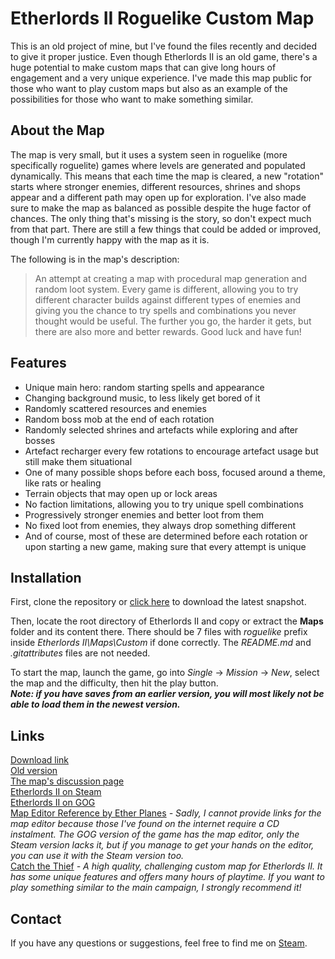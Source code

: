 # Etherlords II Roguelike Custom Map
This is an old project of mine, but I've found the files recently and decided to give it proper justice. Even though Etherlords II is an old game, there's a huge potential to make custom maps that can give long hours of engagement and a very unique experience. I've made this map public for those who want to play custom maps but also as an example of the possibilities for those who want to make something similar.

## About the Map
The map is very small, but it uses a system seen in roguelike (more specifically roguelite) games where levels are generated and populated dynamically. This means that each time the map is cleared, a new "rotation" starts where stronger enemies, different resources, shrines and shops appear and a different path may open up for exploration. I've also made sure to make the map as balanced as possible despite the huge factor of chances. The only thing that's missing is the story, so don't expect much from that part. There are still a few things that could be added or improved, though I'm currently happy with the map as it is.

The following is in the map's description:
> An attempt at creating a map with procedural map generation and random loot system. Every game is different, allowing you to try different character builds against different types of enemies and giving you the chance to try spells and combinations you never thought would be useful. The further you go, the harder it gets, but there are also more and better rewards. Good luck and have fun!

## Features
- Unique main hero: random starting spells and appearance
- Changing background music, to less likely get bored of it
- Randomly scattered resources and enemies
- Random boss mob at the end of each rotation
- Randomly selected shrines and artefacts while exploring and after bosses
- Artefact recharger every few rotations to encourage artefact usage but still make them situational
- One of many possible shops before each boss, focused around a theme, like rats or healing
- Terrain objects that may open up or lock areas
- No faction limitations, allowing you to try unique spell combinations
- Progressively stronger enemies and better loot from them
- No fixed loot from enemies, they always drop something different
- And of course, most of these are determined before each rotation or upon starting a new game, making sure that every attempt is unique

## Installation
First, clone the repository or [click here](https://github.com/Bonesnake/etherlordsII-roguelike-map/archive/master.zip) to download the latest snapshot.

Then, locate the root directory of Etherlords II and copy or extract the **Maps** folder and its content there. There should be 7 files with *roguelike* prefix inside *Etherlords II\Maps\Custom* if done correctly. The *README.md* and *.gitattributes* files are not needed.

To start the map, launch the game, go into *Single* -> *Mission* -> *New*, select the map and the difficulty, then hit the play button.\
***Note: if you have saves from an earlier version, you will most likely not be able to load them in the newest version.***

## Links
[Download link](https://github.com/Bonesnake/etherlordsII-roguelike-map/archive/master.zip)\
[Old version](https://www.dropbox.com/s/mc0thl0iaxn1lei/Roguelike_E2.zip?dl=0)\
[The map's discussion page](https://steamcommunity.com/app/270790/discussions/1/1639794651165170785/)\
[Etherlords II on Steam](https://store.steampowered.com/app/270790/Etherlords_II/)\
[Etherlords II on GOG](https://www.gog.com/game/etherlords_2)\
[Map Editor Reference by Ether Planes](http://etherplanes.net/index.php?&lang=en&section=MapEditing&page=Reference) *- Sadly, I cannot provide links for the map editor because those I've found on the internet require a CD instalment. The GOG version of the game has the map editor, only the Steam version lacks it, but if you manage to get your hands on the editor, you can use it with the Steam version too.*\
[Catch the Thief](https://github.com/aloeser/Etherlords2Map) *- A high quality, challenging custom map for Etherlords II. It has some unique features and offers many hours of playtime. If you want to play something similar to the main campaign, I strongly recommend it!*

## Contact
If you have any questions or suggestions, feel free to find me on [Steam](https://steamcommunity.com/id/bonesnake/).
